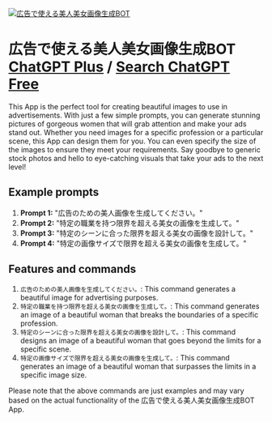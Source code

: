 
[![広告で使える美人美女画像生成BOT](https://files.oaiusercontent.com/file-TCYpumzXariBiaaTx233QrK1?se=2123-10-17T04%3A42%3A43Z&sp=r&sv=2021-08-06&sr=b&rscc=max-age%3D31536000%2C%20immutable&rscd=attachment%3B%20filename%3D9042a90c-8ebc-48cd-a2cb-c56f39e09613.png&sig=cC/9pL8vXXGdPjJcTVMSITuzn0CSQcxUn%2B4FnNfG2eg%3D)](https://chat.openai.com/g/g-BqnVpR9J6-guang-gao-deshi-erumei-ren-mei-nu-hua-xiang-sheng-cheng-bot)

# 広告で使える美人美女画像生成BOT [ChatGPT Plus](https://chat.openai.com/g/g-BqnVpR9J6-guang-gao-deshi-erumei-ren-mei-nu-hua-xiang-sheng-cheng-bot) / [Search ChatGPT Free](https://gptcall.net/index.html#/?search=%E5%BA%83%E5%91%8A%E3%81%A7%E4%BD%BF%E3%81%88%E3%82%8B%E7%BE%8E%E4%BA%BA%E7%BE%8E%E5%A5%B3%E7%94%BB%E5%83%8F%E7%94%9F%E6%88%90BOT)

This App is the perfect tool for creating beautiful images to use in advertisements. With just a few simple prompts, you can generate stunning pictures of gorgeous women that will grab attention and make your ads stand out. Whether you need images for a specific profession or a particular scene, this App can design them for you. You can even specify the size of the images to ensure they meet your requirements. Say goodbye to generic stock photos and hello to eye-catching visuals that take your ads to the next level!

## Example prompts

1. **Prompt 1:** "広告のための美人画像を生成してください。"
2. **Prompt 2:** "特定の職業を持つ限界を超える美女の画像を生成して。"
3. **Prompt 3:** "特定のシーンに合った限界を超える美女の画像を設計して。"
4. **Prompt 4:** "特定の画像サイズで限界を超える美女の画像を生成して。"

## Features and commands

1. `広告のための美人画像を生成してください。`: This command generates a beautiful image for advertising purposes.
2. `特定の職業を持つ限界を超える美女の画像を生成して。`: This command generates an image of a beautiful woman that breaks the boundaries of a specific profession.
3. `特定のシーンに合った限界を超える美女の画像を設計して。`: This command designs an image of a beautiful woman that goes beyond the limits for a specific scene.
4. `特定の画像サイズで限界を超える美女の画像を生成して。`: This command generates an image of a beautiful woman that surpasses the limits in a specific image size.

Please note that the above commands are just examples and may vary based on the actual functionality of the 広告で使える美人美女画像生成BOT App.


